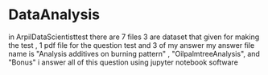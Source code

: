 # DataAnalysis

in ArpilDataScientisttest there are 7 files 
3 are dataset that given for making the test , 1 pdf file for the question test and 3 of my answer
my answer file name is  "Analysis additives on burning pattern" , "OilpalmtreeAnalysis", and "Bonus"
i answer all of this question using jupyter notebook software
